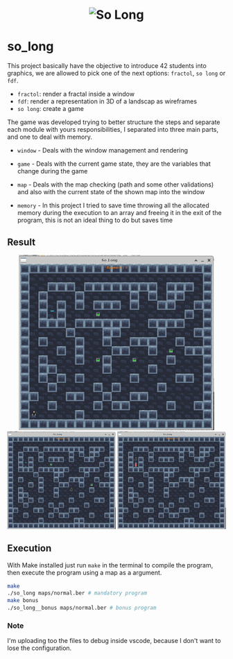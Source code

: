 <h1 align="center">
    <img alt="So Long" src="https://game.42sp.org.br/static/assets/achievements/so_longm.png" width="200px" />
</h1>

# so_long

This project basically have the objective to introduce 42 students into graphics, we are allowed to pick one of the next options: `fractol`, `so long` or `fdf`.
- `fractol`: render a fractal inside a window
- `fdf`: render a representation in 3D of a landscap as wireframes
- `so long`: create a game

The game was developed trying to better structure the steps and separate each module with yours responsibilities, I separated into three main parts, and one to deal with memory.

- `window` - Deals with the window management and rendering
- `game` - Deals with the current game state, they are the variables that change during the game
- `map` - Deals with the map checking (path and some other validations) and also with the current state of the shown map into the window

- `memory` - In this project I tried to save time throwing all the allocated memory during the execution to an array and freeing it in the exit of the program,
this is not an ideal thing to do but saves time

## Result
<div align="center">
    <img alt="So Long 1" src="./readme/so_long0.png" width="450px" />
    <div>
        <img alt="So Long 2" src="./readme/so_long1.png" width="250px" />
        <img alt="So Long 3" src="./readme/so_long2.png" width="250px" />
    </div>
</div>

## Execution

With Make installed just run `make` in the terminal to compile the program, then execute the program using a map as a argument.

```bash
make
./so_long maps/normal.ber # mandatory program
make bonus
./so_long__bonus maps/normal.ber # bonus program
```


### Note

I'm uploading too the files to debug inside vscode, because I don't want to lose the configuration.
